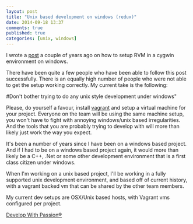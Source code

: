 ```yaml
---
layout: post
title: "Unix based development on windows (redux)"
date: 2014-09-18 13:37
comments: true
published: true
categories: [unix, windows]
---
```

I wrote a [post](http://blog.developwithpassion.com/2012/03/30/installing-rvm-with-cygwin-on-windows/) a couple of years ago on how to setup RVM in a cygwin environment on windows.

There have been quite a few people who have been able to follow this post successfully. There is an equally high number of people who were not able to get the setup working correctly. My current take is the following:

#Don't bother trying to do any unix style development under windows"

Please, do yourself a favour, install [vagrant](https://www.vagrantup.com/) and setup a virtual machine for your project. Everyone on the team will be using the same machine setup, you won't have to fight with annoying windows/unix based irregularities. And the tools that you are probably trying to develop with will more than likely just work the way you expect.

It's been a number of years since I have been on a windows based project. And if I had to be on a windows based project again, it would more than likely be a C++, .Net or some other development environment that is a first class citizen under windows.

When I'm working on a unix based project, I'll be working in a fully supported unix development environment, and based off of current history, with a vagrant backed vm that can be shared by the other team members.

My current dev setups are OSX/Unix based hosts, with Vagrant vms configured per project.

[Develop With Passion®](http://www.developwithpassion.com)

